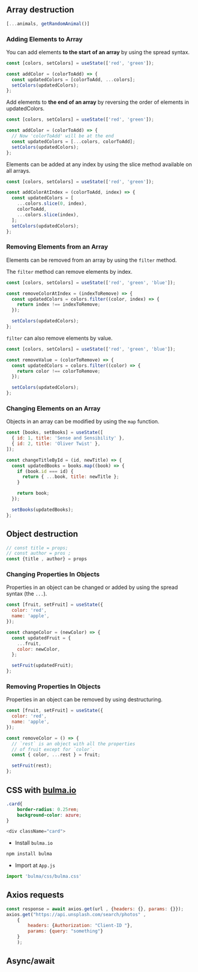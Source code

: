 ## Array destruction
```javascript
[...animals, getRandomAnimal()]
```

### Adding Elements to Array
You can add elements **to the start** **of an array** by using the 
spread syntax.
```javascript
const [colors, setColors] = useState(['red', 'green']);

const addColor = (colorToAdd) => {
  const updatedColors = [colorToAdd, ...colors];
  setColors(updatedColors);
};
```
Add elements to **the end of an array** by reversing the order of 
elements in updatedColors.
```javascript
const [colors, setColors] = useState(['red', 'green']);

const addColor = (colorToAdd) => {
  // Now 'colorToAdd' will be at the end
  const updatedColors = [...colors, colorToAdd];
  setColors(updatedColors);
};
```
Elements can be added at any index by using the slice 
method available on all arrays.
```javascript
const [colors, setColors] = useState(['red', 'green']);

const addColorAtIndex = (colorToAdd, index) => {
  const updatedColors = [
    ...colors.slice(0, index),
    colorToAdd,
    ...colors.slice(index),
  ];
  setColors(updatedColors);
};
```

### Removing Elements from an Array
Elements can be removed from an array by using the `filter` method.

The `filter` method can remove elements by index.
```javascript
const [colors, setColors] = useState(['red', 'green', 'blue']);

const removeColorAtIndex = (indexToRemove) => {
  const updatedColors = colors.filter((color, index) => {
    return index !== indexToRemove;
  });

  setColors(updatedColors);
};
```
`filter` can also remove elements by value.
```javascript
const [colors, setColors] = useState(['red', 'green', 'blue']);

const removeValue = (colorToRemove) => {
  const updatedColors = colors.filter((color) => {
    return color !== colorToRemove;
  });

  setColors(updatedColors);
};
```

### Changing Elements on an Array
Objects in an array can be modified by using the `map` function.
```javascript
const [books, setBooks] = useState([
  { id: 1, title: 'Sense and Sensibility' },
  { id: 2, title: 'Oliver Twist' },
]);

const changeTitleById = (id, newTitle) => {
  const updatedBooks = books.map((book) => {
    if (book.id === id) {
      return { ...book, title: newTitle };
    }

    return book;
  });

  setBooks(updatedBooks);
};
```

## Object destruction
```javascript
// const title = props;
// const author = pros ;
const {title , author} = props
```

### Changing Properties In Objects
Properties in an object can be changed or added by using the spread syntax (the `...`).
```javascript
const [fruit, setFruit] = useState({
  color: 'red',
  name: 'apple',
});

const changeColor = (newColor) => {
  const updatedFruit = {
    ...fruit,
    color: newColor,
  };

  setFruit(updatedFruit);
};
```

### Removing Properties In Objects
Properties in an object can be removed by using destructuring.
```javascript
const [fruit, setFruit] = useState({
  color: 'red',
  name: 'apple',
});

const removeColor = () => {
  // `rest` is an object with all the properties
  // of fruit except for `color`.
  const { color, ...rest } = fruit;

  setFruit(rest);
};
```

## CSS with [bulma.io](https://bulma.io/)
```css
.card{
    border-radius: 0.25rem;
    background-color: azure;
}
```

```javascript
<div className="card">
```

* Install `bulma.io`
```bash
npm install bulma
```
* Import at `App.js`
```javascript
import 'bulma/css/bulma.css'
```


## Axios requests
```javascript
const response = await axios.get(url , {headers: {}, params: {}});
axios.get("https://api.unsplash.com/search/photos" ,
    {
        headers: {Authorization: "Client-ID "},
        params: {query: "something"}
    }
    );

```

## Async/await